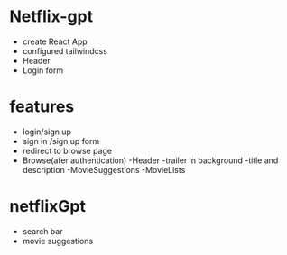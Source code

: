 # Netflix-gpt

- create React App
- configured tailwindcss
- Header
- Login form 

# features

  - login/sign up
  - sign in /sign up form
  - redirect to browse page
- Browse(afer       authentication)
  -Header
  -trailer in background
  -title and description
  -MovieSuggestions
  -MovieLists

# netflixGpt

- search bar
- movie suggestions
